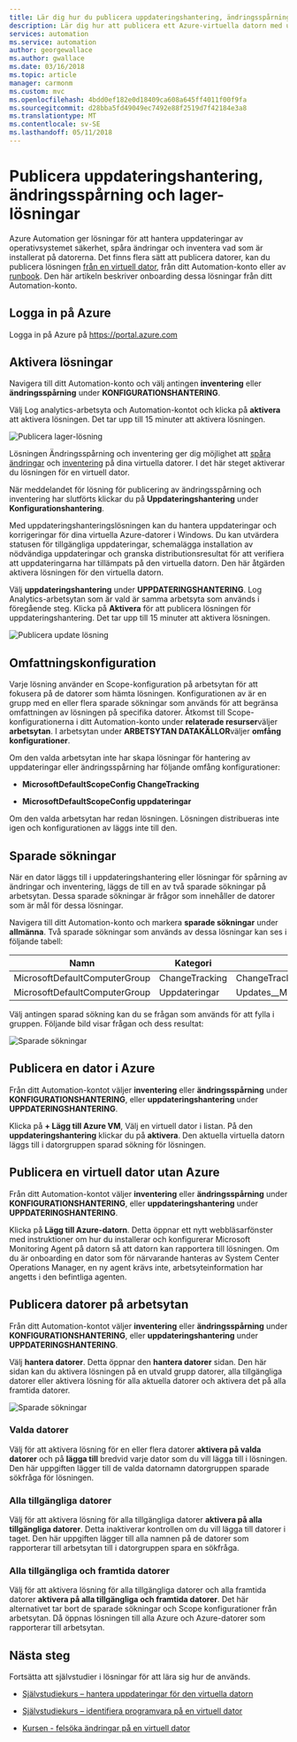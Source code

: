 ```yaml
---
title: Lär dig hur du publicera uppdateringshantering, ändringsspårning och lager lösningar i Azure Automation
description: Lär dig hur att publicera ett Azure-virtuella datorn med uppdateringshantering, ändringsspårning och lager-lösningar som ingår i Azure Automation
services: automation
ms.service: automation
author: georgewallace
ms.author: gwallace
ms.date: 03/16/2018
ms.topic: article
manager: carmonm
ms.custom: mvc
ms.openlocfilehash: 4bdd0ef182e0d18409ca608a645ff4011f00f9fa
ms.sourcegitcommit: d28bba5fd49049ec7492e88f2519d7f42184e3a8
ms.translationtype: MT
ms.contentlocale: sv-SE
ms.lasthandoff: 05/11/2018
---
```

# <a name="onboard-update-management-change-tracking-and-inventory-solutions"></a>Publicera uppdateringshantering, ändringsspårning och lager-lösningar

Azure Automation ger lösningar för att hantera uppdateringar av operativsystemet säkerhet, spåra ändringar och inventera vad som är installerat på datorerna. Det finns flera sätt att publicera datorer, kan du publicera lösningen [från en virtuell dator](automation-onboard-solutions-from-vm.md), från ditt Automation-konto eller av [runbook](automation-onboard-solutions.md). Den här artikeln beskriver onboarding dessa lösningar från ditt Automation-konto.

## <a name="log-in-to-azure"></a>Logga in på Azure

Logga in på Azure på https://portal.azure.com

## <a name="enable-solutions"></a>Aktivera lösningar

Navigera till ditt Automation-konto och välj antingen **inventering** eller **ändringsspårning** under **KONFIGURATIONSHANTERING**.

Välj Log analytics-arbetsyta och Automation-kontot och klicka på **aktivera** att aktivera lösningen. Det tar upp till 15 minuter att aktivera lösningen.

![Publicera lager-lösning](media/automation-onboard-solutions-from-automation-account/onboardsolutions.png)

Lösningen Ändringsspårning och inventering ger dig möjlighet att [spåra ändringar](automation-vm-change-tracking.md) och [inventering](automation-vm-inventory.md) på dina virtuella datorer. I det här steget aktiverar du lösningen för en virtuell dator.

När meddelandet för lösning för publicering av ändringsspårning och inventering har slutförts klickar du på **Uppdateringshantering** under **Konfigurationshantering**.

Med uppdateringshanteringslösningen kan du hantera uppdateringar och korrigeringar för dina virtuella Azure-datorer i Windows. Du kan utvärdera statusen för tillgängliga uppdateringar, schemalägga installation av nödvändiga uppdateringar och granska distributionsresultat för att verifiera att uppdateringarna har tillämpats på den virtuella datorn. Den här åtgärden aktivera lösningen för den virtuella datorn.

Välj **uppdateringshantering** under **UPPDATERINGSHANTERING**. Log Analytics-arbetsytan som är vald är samma arbetsyta som används i föregående steg. Klicka på **Aktivera** för att publicera lösningen för uppdateringshantering. Det tar upp till 15 minuter att aktivera lösningen.

![Publicera update lösning](media/automation-onboard-solutions-from-automation-account/onboardsolutions2.png)

## <a name="scope-configuration"></a>Omfattningskonfiguration

Varje lösning använder en Scope-konfiguration på arbetsytan för att fokusera på de datorer som hämta lösningen. Konfigurationen av är en grupp med en eller flera sparade sökningar som används för att begränsa omfattningen av lösningen på specifika datorer. Åtkomst till Scope-konfigurationerna i ditt Automation-konto under **relaterade resurser**väljer **arbetsytan**. I arbetsytan under **ARBETSYTAN DATAKÄLLOR**väljer **omfång konfigurationer**.

Om den valda arbetsytan inte har skapa lösningar för hantering av uppdateringar eller ändringsspårning har följande omfång konfigurationer:

* **MicrosoftDefaultScopeConfig ChangeTracking**

* **MicrosoftDefaultScopeConfig uppdateringar**

Om den valda arbetsytan har redan lösningen. Lösningen distribueras inte igen och konfigurationen av läggs inte till den.

## <a name="saved-searches"></a>Sparade sökningar

När en dator läggs till i uppdateringshantering eller lösningar för spårning av ändringar och inventering, läggs de till en av två sparade sökningar på arbetsytan. Dessa sparade sökningar är frågor som innehåller de datorer som är mål för dessa lösningar.

Navigera till ditt Automation-konto och markera **sparade sökningar** under **allmänna**. Två sparade sökningar som används av dessa lösningar kan ses i följande tabell:

|Namn     |Kategori  |Alias  |
|---------|---------|---------|
|MicrosoftDefaultComputerGroup     |  ChangeTracking       | ChangeTracking__MicrosoftDefaultComputerGroup        |
|MicrosoftDefaultComputerGroup     | Uppdateringar        | Updates__MicrosoftDefaultComputerGroup         |

Välj antingen sparad sökning kan du se frågan som används för att fylla i gruppen. Följande bild visar frågan och dess resultat:

![Sparade sökningar](media/automation-onboard-solutions-from-automation-account/savedsearch.png)

## <a name="onboard-an-azure-machine"></a>Publicera en dator i Azure

Från ditt Automation-kontot väljer **inventering** eller **ändringsspårning** under **KONFIGURATIONSHANTERING**, eller **uppdateringshantering** under **UPPDATERINGSHANTERING**.

Klicka på **+ Lägg till Azure VM**, Välj en virtuell dator i listan. På den **uppdateringshantering** klickar du på **aktivera**. Den aktuella virtuella datorn läggs till i datorgruppen sparad sökning för lösningen.

## <a name="onboard-a-non-azure-machine"></a>Publicera en virtuell dator utan Azure

Från ditt Automation-kontot väljer **inventering** eller **ändringsspårning** under **KONFIGURATIONSHANTERING**, eller **uppdateringshantering** under **UPPDATERINGSHANTERING**.

Klicka på **Lägg till Azure-datorn**. Detta öppnar ett nytt webbläsarfönster med instruktioner om hur du installerar och konfigurerar Microsoft Monitoring Agent på datorn så att datorn kan rapportera till lösningen. Om du är onboarding en dator som för närvarande hanteras av System Center Operations Manager, en ny agent krävs inte, arbetsyteinformation har angetts i den befintliga agenten.

## <a name="onboard-machines-in-the-workspace"></a>Publicera datorer på arbetsytan

Från ditt Automation-kontot väljer **inventering** eller **ändringsspårning** under **KONFIGURATIONSHANTERING**, eller **uppdateringshantering** under **UPPDATERINGSHANTERING**.

Välj **hantera datorer**. Detta öppnar den **hantera datorer** sidan. Den här sidan kan du aktivera lösningen på en utvald grupp datorer, alla tillgängliga datorer eller aktivera lösning för alla aktuella datorer och aktivera det på alla framtida datorer.

![Sparade sökningar](media/automation-onboard-solutions-from-automation-account/managemachines.png)

### <a name="selected-machines"></a>Valda datorer

Välj för att aktivera lösning för en eller flera datorer **aktivera på valda datorer** och på **lägga till** bredvid varje dator som du vill lägga till i lösningen. Den här uppgiften lägger till de valda datornamn datorgruppen sparade sökfråga för lösningen.

### <a name="all-available-machines"></a>Alla tillgängliga datorer

Välj för att aktivera lösning för alla tillgängliga datorer **aktivera på alla tillgängliga datorer**. Detta inaktiverar kontrollen om du vill lägga till datorer i taget. Den här uppgiften lägger till alla namnen på de datorer som rapporterar till arbetsytan till i datorgruppen spara en sökfråga.

### <a name="all-available-and-future-machines"></a>Alla tillgängliga och framtida datorer

Välj för att aktivera lösning för alla tillgängliga datorer och alla framtida datorer **aktivera på alla tillgängliga och framtida datorer**. Det här alternativet tar bort de sparade sökningar och Scope konfigurationer från arbetsytan. Då öppnas lösningen till alla Azure och Azure-datorer som rapporterar till arbetsytan.

## <a name="next-steps"></a>Nästa steg

Fortsätta att självstudier i lösningar för att lära sig hur de används.

* [Självstudiekurs – hantera uppdateringar för den virtuella datorn](automation-tutorial-update-management.md)

* [Självstudiekurs – identifiera programvara på en virtuell dator](automation-tutorial-installed-software.md)

* [Kursen - felsöka ändringar på en virtuell dator](automation-tutorial-troubleshoot-changes.md)